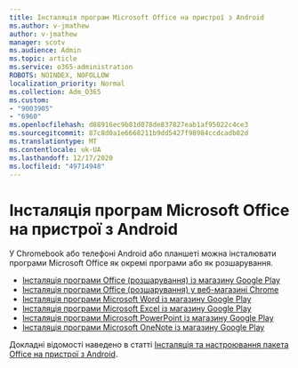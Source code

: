 ```yaml
---
title: Інсталяція програм Microsoft Office на пристрої з Android
ms.author: v-jmathew
author: v-jmathew
manager: scotv
ms.audience: Admin
ms.topic: article
ms.service: o365-administration
ROBOTS: NOINDEX, NOFOLLOW
localization_priority: Normal
ms.collection: Adm_O365
ms.custom:
- "9003905"
- "6960"
ms.openlocfilehash: d88916ec9b81d078de837827eab1af95022c4ce3
ms.sourcegitcommit: 87c8d0a1e6668211b9dd5427f98984ccdcadb02d
ms.translationtype: MT
ms.contentlocale: uk-UA
ms.lasthandoff: 12/17/2020
ms.locfileid: "49714948"
---
```

# <a name="install-microsoft-office-apps-on-an-android-device"></a>Інсталяція програм Microsoft Office на пристрої з Android

У Chromebook або телефоні Android або планшеті можна інсталювати програми Microsoft Office як окремі програми або як розшарування.

- [Інсталяція програми Office (розшарування) із магазину Google Play](https://go.microsoft.com/fwlink/?linkid=2137009)
- [Інсталяція програми Office (розшарування) у веб-магазині Chrome](https://go.microsoft.com/fwlink/?linkid=2137212)
- [Інсталяція програми Microsoft Word із магазину Google Play](https://go.microsoft.com/fwlink/?linkid=2136994)
- [Інсталяція програми Microsoft Excel із магазину Google Play](https://go.microsoft.com/fwlink/?linkid=2137120)
- [Інсталяція програми Microsoft PowerPoint із магазину Google Play](https://go.microsoft.com/fwlink/?linkid=2137121)
- [Інсталяція програми Microsoft OneNote із магазину Google Play](https://go.microsoft.com/fwlink/?linkid=2137211)

Докладні відомості наведено в статті [Інсталяція та настроювання пакета Office на пристрої з Android](https://go.microsoft.com/fwlink/?linkid=2135287).

